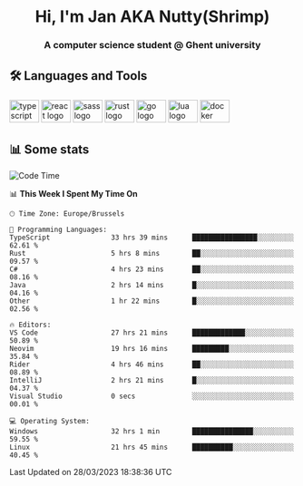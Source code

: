 <h1 align="center">Hi, I'm Jan AKA Nutty(Shrimp)</h1>
<h3 align="center">A computer science student @ Ghent university</h3>

<h2 align="left">🛠️ Languages and Tools</h2>

###

<div align="left">
  <img src="https://cdn.jsdelivr.net/gh/devicons/devicon/icons/typescript/typescript-original.svg" height="40" width="52" alt="typescript logo"  />
  <img src="https://cdn.jsdelivr.net/gh/devicons/devicon/icons/react/react-original.svg" height="40" width="52" alt="react logo"  />
  <img src="https://cdn.jsdelivr.net/gh/devicons/devicon/icons/sass/sass-original.svg" height="40" width="52" alt="sass logo"  />
  <img src="https://cdn.jsdelivr.net/gh/devicons/devicon/icons/rust/rust-plain.svg" height="40" width="52" alt="rust logo"  />
  <img src="https://cdn.jsdelivr.net/gh/devicons/devicon/icons/go/go-original.svg" height="40" width="52" alt="go logo"  />
  <img src="https://cdn.jsdelivr.net/gh/devicons/devicon/icons/lua/lua-original.svg" height="40" width="52" alt="lua logo"  />
  <img src="https://cdn.jsdelivr.net/gh/devicons/devicon/icons/docker/docker-original.svg" height="40" width="52" alt="docker logo"  />
</div>

<h2>📊 Some stats</h2>

<!--START_SECTION:waka-->
![Code Time](http://img.shields.io/badge/Code%20Time-2%2C913%20hrs%202%20mins-blue)

📊 **This Week I Spent My Time On** 

```text
🕑︎ Time Zone: Europe/Brussels

💬 Programming Languages: 
TypeScript               33 hrs 39 mins      ████████████████░░░░░░░░░   62.61 % 
Rust                     5 hrs 8 mins        ██░░░░░░░░░░░░░░░░░░░░░░░   09.57 % 
C#                       4 hrs 23 mins       ██░░░░░░░░░░░░░░░░░░░░░░░   08.16 % 
Java                     2 hrs 14 mins       █░░░░░░░░░░░░░░░░░░░░░░░░   04.16 % 
Other                    1 hr 22 mins        █░░░░░░░░░░░░░░░░░░░░░░░░   02.56 % 

🔥 Editors: 
VS Code                  27 hrs 21 mins      █████████████░░░░░░░░░░░░   50.89 % 
Neovim                   19 hrs 16 mins      █████████░░░░░░░░░░░░░░░░   35.84 % 
Rider                    4 hrs 46 mins       ██░░░░░░░░░░░░░░░░░░░░░░░   08.89 % 
IntelliJ                 2 hrs 21 mins       █░░░░░░░░░░░░░░░░░░░░░░░░   04.37 % 
Visual Studio            0 secs              ░░░░░░░░░░░░░░░░░░░░░░░░░   00.01 % 

💻 Operating System: 
Windows                  32 hrs 1 min        ███████████████░░░░░░░░░░   59.55 % 
Linux                    21 hrs 45 mins      ██████████░░░░░░░░░░░░░░░   40.45 % 
```


 Last Updated on 28/03/2023 18:38:36 UTC
<!--END_SECTION:waka-->
